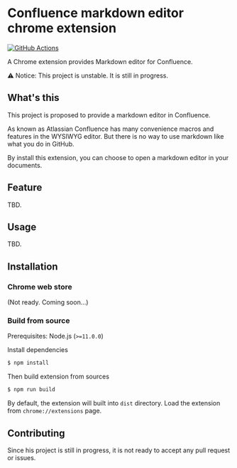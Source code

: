 # Confluence markdown editor chrome extension

[![GitHub Actions](https://github.com/ibara1454/confluence-markdown-editor-chrome-extension/workflows/build/badge.svg)](https://github.com/ibara1454/confluence-markdown-editor-chrome-extension/actions?query=workflow%3Abuild)

A Chrome extension provides Markdown editor for Confluence.

:warning: Notice: This project is unstable. It is still in progress.

## What's this

This project is proposed to provide a markdown editor in Confluence.

As known as Atlassian Confluence has many convenience macros and features in the WYSIWYG editor.
But there is no way to use markdown like what you do in GitHub.

By install this extension, you can choose to open a markdown editor in your documents.

## Feature

TBD.

## Usage

TBD.

## Installation

### Chrome web store

(Not ready. Coming soon...)

### Build from source

Prerequisites: Node.js (`>=11.0.0`)

Install dependencies

```bash
$ npm install
```

Then build extension from sources

```bash
$ npm run build
```

By default, the extension will built into `dist` directory.
Load the extension from `chrome://extensions` page.

## Contributing

Since his project is still in progress, it is not ready to accept any pull request or issues.
